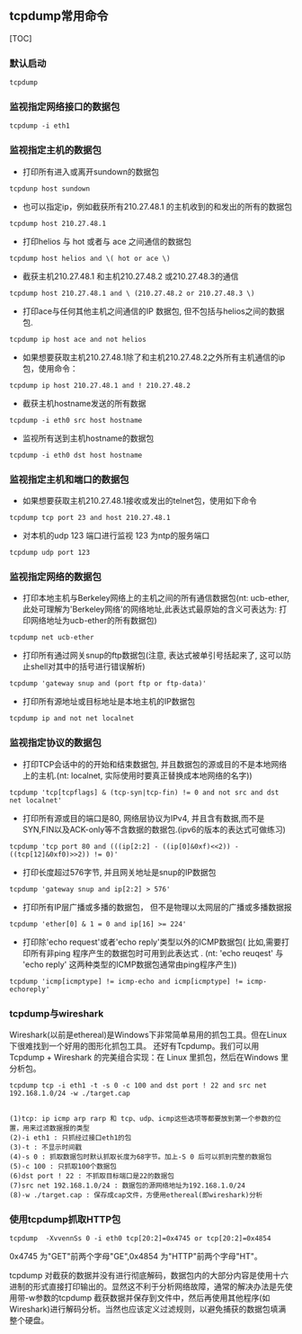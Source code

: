 ## tcpdump常用命令

[TOC]

### 默认启动
```
tcpdump
```

### 监视指定网络接口的数据包
```
tcpdump -i eth1
```

### 监视指定主机的数据包

- 打印所有进入或离开sundown的数据包
```
tcpdunp host sundown
```

- 也可以指定ip，例如截获所有210.27.48.1 的主机收到的和发出的所有的数据包
```
tcpdump host 210.27.48.1
```

- 打印helios 与 hot 或者与 ace 之间通信的数据包
```
tcpdump host helios and \( hot or ace \)
```

- 截获主机210.27.48.1 和主机210.27.48.2 或210.27.48.3的通信
```
tcpdump host 210.27.48.1 and \ (210.27.48.2 or 210.27.48.3 \) 
```

- 打印ace与任何其他主机之间通信的IP 数据包, 但不包括与helios之间的数据包.
```
tcpdump ip host ace and not helios
```

- 如果想要获取主机210.27.48.1除了和主机210.27.48.2之外所有主机通信的ip包，使用命令：
```
tcpdump ip host 210.27.48.1 and ! 210.27.48.2
```

- 截获主机hostname发送的所有数据
```
tcpdump -i eth0 src host hostname
```

- 监视所有送到主机hostname的数据包
```
tcpdump -i eth0 dst host hostname
```

### 监视指定主机和端口的数据包

- 如果想要获取主机210.27.48.1接收或发出的telnet包，使用如下命令
```
tcpdump tcp port 23 and host 210.27.48.1
```

- 对本机的udp 123 端口进行监视 123 为ntp的服务端口
```
tcpdump udp port 123 
```

### 监视指定网络的数据包

- 打印本地主机与Berkeley网络上的主机之间的所有通信数据包(nt: ucb-ether, 此处可理解为'Berkeley网络'的网络地址,此表达式最原始的含义可表达为: 打印网络地址为ucb-ether的所有数据包)
```
tcpdump net ucb-ether
```

- 打印所有通过网关snup的ftp数据包(注意, 表达式被单引号括起来了, 这可以防止shell对其中的括号进行错误解析)
```
tcpdump 'gateway snup and (port ftp or ftp-data)'
```

- 打印所有源地址或目标地址是本地主机的IP数据包
```
tcpdump ip and not net localnet
```

### 监视指定协议的数据包

- 打印TCP会话中的的开始和结束数据包, 并且数据包的源或目的不是本地网络上的主机.(nt: localnet, 实际使用时要真正替换成本地网络的名字))
```
tcpdump 'tcp[tcpflags] & (tcp-syn|tcp-fin) != 0 and not src and dst net localnet'
```

- 打印所有源或目的端口是80, 网络层协议为IPv4, 并且含有数据,而不是SYN,FIN以及ACK-only等不含数据的数据包.(ipv6的版本的表达式可做练习)
```
tcpdump 'tcp port 80 and (((ip[2:2] - ((ip[0]&0xf)<<2)) - ((tcp[12]&0xf0)>>2)) != 0)'
```

- 打印长度超过576字节, 并且网关地址是snup的IP数据包
```
tcpdump 'gateway snup and ip[2:2] > 576'
```

- 打印所有IP层广播或多播的数据包， 但不是物理以太网层的广播或多播数据报
```
tcpdump 'ether[0] & 1 = 0 and ip[16] >= 224'
```

- 打印除'echo request'或者'echo reply'类型以外的ICMP数据包( 比如,需要打印所有非ping 程序产生的数据包时可用到此表达式 .
(nt: 'echo reuqest' 与 'echo reply' 这两种类型的ICMP数据包通常由ping程序产生))
```
tcpdump 'icmp[icmptype] != icmp-echo and icmp[icmptype] != icmp-echoreply'
```

### tcpdump与wireshark

Wireshark(以前是ethereal)是Windows下非常简单易用的抓包工具。但在Linux下很难找到一个好用的图形化抓包工具。
还好有Tcpdump。我们可以用Tcpdump + Wireshark 的完美组合实现：在 Linux 里抓包，然后在Windows 里分析包。

```
tcpdump tcp -i eth1 -t -s 0 -c 100 and dst port ! 22 and src net 192.168.1.0/24 -w ./target.cap


(1)tcp: ip icmp arp rarp 和 tcp、udp、icmp这些选项等都要放到第一个参数的位置，用来过滤数据报的类型
(2)-i eth1 : 只抓经过接口eth1的包
(3)-t : 不显示时间戳
(4)-s 0 : 抓取数据包时默认抓取长度为68字节。加上-S 0 后可以抓到完整的数据包
(5)-c 100 : 只抓取100个数据包
(6)dst port ! 22 : 不抓取目标端口是22的数据包
(7)src net 192.168.1.0/24 : 数据包的源网络地址为192.168.1.0/24
(8)-w ./target.cap : 保存成cap文件，方便用ethereal(即wireshark)分析
```

### 使用tcpdump抓取HTTP包

```
tcpdump  -XvvennSs 0 -i eth0 tcp[20:2]=0x4745 or tcp[20:2]=0x4854
```

0x4745 为"GET"前两个字母"GE",0x4854 为"HTTP"前两个字母"HT"。


tcpdump 对截获的数据并没有进行彻底解码，数据包内的大部分内容是使用十六进制的形式直接打印输出的。显然这不利于分析网络故障，通常的解决办法是先使用带-w参数的tcpdump 截获数据并保存到文件中，然后再使用其他程序(如Wireshark)进行解码分析。当然也应该定义过滤规则，以避免捕获的数据包填满整个硬盘。